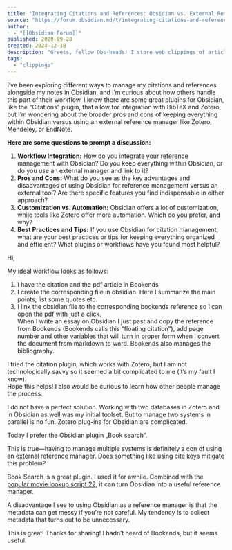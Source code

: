 ```yaml
---
title: "Integrating Citations and References: Obsidian vs. External Reference Managers (Zotero, etc.) - Knowledge management - Obsidian Forum"
source: "https://forum.obsidian.md/t/integrating-citations-and-references-obsidian-vs-external-reference-managers-zotero-etc/87325"
author:
  - "[[Obsidian Forum]]"
published: 2020-09-28
created: 2024-12-18
description: "Greets, fellow Obs-heads! I store web clippings of articles into an “Articles” directory in Obsidian for reference, editing, and/or notating. I use these articles for business ideas, referencing, and such. But I’m not &hellip;"
tags:
  - "clippings"
---
```

I’ve been exploring different ways to manage my citations and references alongside my notes in Obsidian, and I’m curious about how others handle this part of their workflow. I know there are some great plugins for Obsidian, like the “Citations” plugin, that allow for integration with BibTeX and Zotero, but I’m wondering about the broader pros and cons of keeping everything within Obsidian versus using an external reference manager like Zotero, Mendeley, or EndNote.


**Here are some questions to prompt a discussion:**

1. **Workflow Integration:** How do you integrate your reference management with Obsidian? Do you keep everything within Obsidian, or do you use an external manager and link to it?
2. **Pros and Cons:** What do you see as the key advantages and disadvantages of using Obsidian for reference management versus an external tool? Are there specific features you find indispensable in either approach?
3. **Customization vs. Automation:** Obsidian offers a lot of customization, while tools like Zotero offer more automation. Which do you prefer, and why?
4. **Best Practices and Tips:** If you use Obsidian for citation management, what are your best practices or tips for keeping everything organized and efficient? What plugins or workflows have you found most helpful?

Hi,

My ideal workflow looks as follows:

1. I have the citation and the pdf article in Bookends
2. I create the corresponding file in obsidian. Here I summarize the main points, list some quotes etc.
3. I link the obsidian file to the corresponding bookends reference so I can open the pdf with just a click.  
When I write an essay on Obsidian I just past and copy the reference from Bookends (Bookends calls this “floating citation”), add page number and other variables that will turn in proper form when I convert the document from markdown to word. Bookends also manages the bibliography.

I tried the citation plugin, which works with Zotero, but I am not technologically savvy so it seemed a bit complicated to me (it’s my fault I know).  
Hope this helps! I also would be curious to learn how other people manage the process.

I do not have a perfect solution. Working with two databases in Zotero and in Obsidian as well was my initial toolset. But to manage two systems in parallel is no fun. Zotero plug-ins for Obsidian are complicated.

Today I prefer the Obsidian plugin „Book search“.

This is true—having to manage multiple systems is definitely a con of using an external reference manager. Does something like using cite keys mitigate this problem?

Book Search is a great plugin. I used it for awhile. Combined with the [popular movie lookup script 22](https://www.youtube.com/watch?v=t-hKCgGhQuk), it can turn Obsidian into a useful reference manager.

A disadvantage I see to using Obsidian as a reference manager is that the metadata can get messy if you’re not careful. My tendency is to collect metadata that turns out to be unnecessary.

This is great! Thanks for sharing! I hadn’t heard of Bookends, but it seems useful.